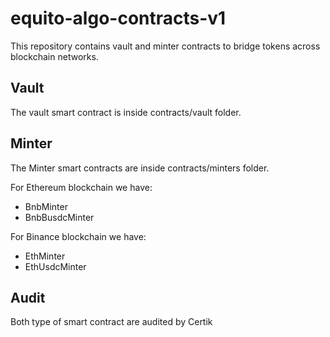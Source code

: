 # equito-algo-contracts-v1

This repository contains vault and minter contracts to bridge tokens across blockchain networks.

## Vault

The vault smart contract is inside contracts/vault folder.

## Minter

The Minter smart contracts are inside contracts/minters folder.

For Ethereum blockchain we have:
- BnbMinter
- BnbBusdcMinter

For Binance blockchain we have:
- EthMinter
- EthUsdcMinter
## Audit

Both type of smart contract are audited by Certik